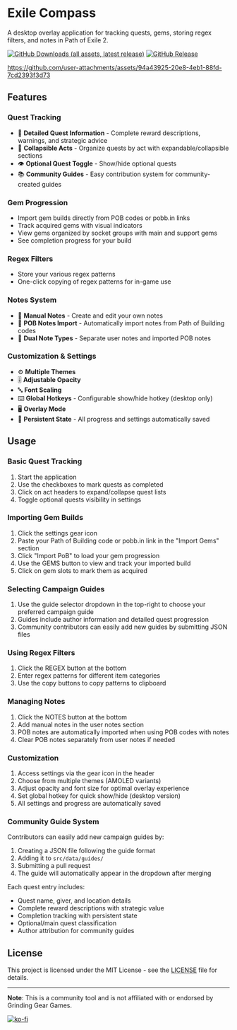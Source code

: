 # Exile Compass

A desktop overlay application for tracking quests, gems, storing regex filters, and notes in Path of Exile 2.

[![GitHub Downloads (all assets, latest release)](https://img.shields.io/github/downloads/juddisjudd/poe2-quest-tracker/latest/total)](https://github.com/juddisjudd/poe2-quest-tracker/releases) [![GitHub Release](https://img.shields.io/github/v/release/juddisjudd/poe2-quest-tracker)](https://github.com/juddisjudd/poe2-quest-tracker/releases)


https://github.com/user-attachments/assets/94a43925-20e8-4eb1-88fd-7cd2393f3d73

## Features

### Quest Tracking
- 🎯 **Detailed Quest Information** - Complete reward descriptions, warnings, and strategic advice
- 📁 **Collapsible Acts** - Organize quests by act with expandable/collapsible sections
- 👁️ **Optional Quest Toggle** - Show/hide optional quests
- 📚 **Community Guides** - Easy contribution system for community-created guides

### Gem Progression
- Import gem builds directly from POB codes or pobb.in links
- Track acquired gems with visual indicators
- View gems organized by socket groups with main and support gems
- See completion progress for your build

### Regex Filters
- Store your various regex patterns
- One-click copying of regex patterns for in-game use

### Notes System
- 📝 **Manual Notes** - Create and edit your own notes
- 🔄 **POB Notes Import** - Automatically import notes from Path of Building codes
- 📂 **Dual Note Types** - Separate user notes and imported POB notes

### Customization & Settings
- ⚙️ **Multiple Themes**
- 🎚️ **Adjustable Opacity**
- 🔤 **Font Scaling**
- ⌨️ **Global Hotkeys** - Configurable show/hide hotkey (desktop only)
- 🖥️ **Overlay Mode**
- 💾 **Persistent State** - All progress and settings automatically saved

## Usage

### Basic Quest Tracking
1. Start the application
2. Use the checkboxes to mark quests as completed
3. Click on act headers to expand/collapse quest lists
4. Toggle optional quests visibility in settings

### Importing Gem Builds
1. Click the settings gear icon
2. Paste your Path of Building code or pobb.in link in the "Import Gems" section
3. Click "Import PoB" to load your gem progression
4. Use the GEMS button to view and track your imported build
5. Click on gem slots to mark them as acquired

### Selecting Campaign Guides
1. Use the guide selector dropdown in the top-right to choose your preferred campaign guide
2. Guides include author information and detailed quest progression
3. Community contributors can easily add new guides by submitting JSON files

### Using Regex Filters
1. Click the REGEX button at the bottom
2. Enter regex patterns for different item categories
3. Use the copy buttons to copy patterns to clipboard

### Managing Notes
1. Click the NOTES button at the bottom
2. Add manual notes in the user notes section
3. POB notes are automatically imported when using POB codes with notes
4. Clear POB notes separately from user notes if needed

### Customization
1. Access settings via the gear icon in the header
2. Choose from multiple themes (AMOLED variants)
3. Adjust opacity and font size for optimal overlay experience
4. Set global hotkey for quick show/hide (desktop version)
5. All settings and progress are automatically saved

### Community Guide System
Contributors can easily add new campaign guides by:
1. Creating a JSON file following the guide format
2. Adding it to `src/data/guides/`
3. Submitting a pull request
4. The guide will automatically appear in the dropdown after merging

Each quest entry includes:
- Quest name, giver, and location details
- Complete reward descriptions with strategic value
- Completion tracking with persistent state
- Optional/main quest classification
- Author attribution for community guides

## License

This project is licensed under the MIT License - see the [LICENSE](LICENSE) file for details.

---

**Note**: This is a community tool and is not affiliated with or endorsed by Grinding Gear Games.

[![ko-fi](https://ko-fi.com/img/githubbutton_sm.svg)](https://ko-fi.com/ohitsjudd)
